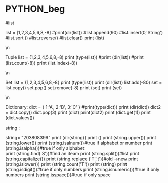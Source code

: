 # PYTHON_beg



#list

list = [1,2,3,4,5,6,8,-8]
#print(dir(list))
#list.append(90)
#list.insert(0,'String')
#list.sort ()
#list.reverse()
#list.clear()
print (list)


\n 



Tuple
list = (1,2,3,4,5,6,8,-8)
print (type(list))
#print (dir(list))
#print (list.count(-8))
print (list.index(-8))


\n



Set 
list = {1,2,3,4,5,6,8,-8}
print (type(list))
print (dir(list))
list.add(-80)
set = list.copy()
set.pop()
set.remove(-8)
print (set)
print (set)


\n


Dictionary:
dict = {
    1:'A',
    2:'B',
    3:'C'
}
#print(type(dict))
print (dir(dict))
dict2 = dict.copy()
dict.pop(3)
print (dict)
print(dict2)
print (dict.get(1))
print (dict.values())


string :


string= "203808399"
print (dir(string))
print ()
print (string.upper())
print (string.lower())
print (string.isalnum())#true if alphabet or number 
print (string.isalpha())#true if only alphabet  
print (string.find('S'))#find an iteam 
print (string.split())#list 
print (string.capitalize())
print (string.replace ('T','t'))#old ->new 
print (string.islower())
print (string.count('T'))
print (string)
print (string.isdigit())#true if only numbers 
print (string.isnumeric())#true if only numbers 
print (string.isspace())#true if only space 
